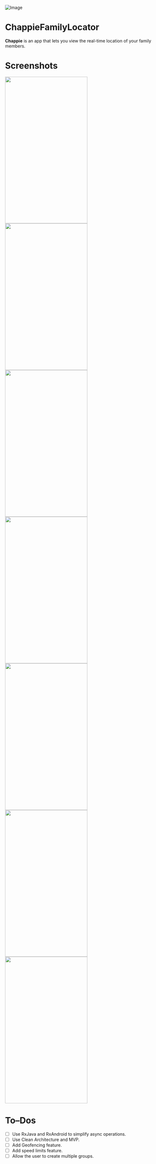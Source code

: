 ![Image](docs/banner.png)

# ChappieFamilyLocator
**Chappie** is an app that lets you view the real-time location of your family members.

# Screenshots
<img src="docs/Screenshot_1493286338.png" height="480" width="270">  <img src="docs/Screenshot_1493286196.png" height="480" width="270">
<img src="docs/Screenshot_1493286204.png" height="480" width="270">  <img src="docs/Screenshot_1493286311.png" height="480" width="270">
<img src="docs/Screenshot_1493286282.png" height="480" width="270">  <img src="docs/Screenshot_1493288155.png" height="480" width="270">
<img src="docs/Screenshot_1493286317.png" height="480" width="270">

# To–Dos
- [ ] Use RxJava and RxAndroid to simplify async operations.
- [ ] Use Clean Architecture and MVP. 
- [ ] Add Geofencing feature.
- [ ] Add speed limits feature.
- [ ] Allow the user to create multiple groups.
